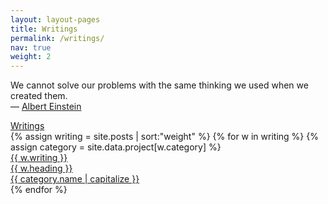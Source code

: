 ```yaml
---
layout: layout-pages
title: Writings
permalink: /writings/
nav: true
weight: 2
---
```



<div class="grid">
<div class="page-balloon">
	<div class="page-balloon__quote">
		<p>We cannot solve our problems with the same thinking we used when we created them. <br>— <a href="https://www.brainyquote.com/search_results.html?q=einstein" target="_blank">Albert Einstein</a></p>
	</div>
</div>
</div>


<div class="tussenkop grijs-40">
	<a href="{{ site.baseurl }}/projects/">Writings</a>
</div>


<div class="page-box work-grid">
{% assign writing = site.posts | sort:"weight" %}
{% for w in writing %}
{% assign category = site.data.project[w.category] %}
<div class="page-badge work-grid-item">
	<a href="{{ w.url | prepend: site.baseurl }}" class="grijs-50">
		<div class="badge-writings bg-writing-{{ category.color }}">
			<div class="badge-writings__sub {{ category.color }}">
				{{ w.writing }}
			</div>
			<div class="badge-writings__kop">
				{{ w.heading }}
			</div>
			<div class="badge-writings__streep body-grijs-50"></div>
			<div class="badge-writings__category {{ category.color }}">
				{{ category.name | capitalize }}
			</div>
		</div>
	</a>
</div>
{% endfor %}
</div>
